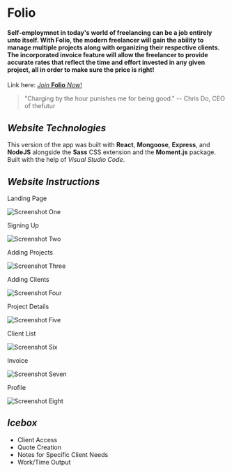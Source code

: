 # **Folio**
 
 
 #### Self-employmnet in today's world of freelancing can be a job entirely unto itself. With Folio, the modern freelancer will gain the ability to manage multiple projects along with organizing their respective clients. The incorporated invoice feature will allow the freelancer to provide accurate rates that reflect the time and effort invested in any given project, all in order to  **make sure the price is right!**

 Link here:
 [ _Join_ **Folio** _Now_!](https://sculpted-from-pages.herokuapp.com/)
 >"Charging by the hour punishes me for being good." -- Chris Do, CEO of thefutur


 ## _Website Technologies_

This version of the app was built with **React**, **Mongoose**, **Express**, and **NodeJS** alongside the **Sass** CSS extension and the **Moment.js** package. Built with the help of _Visual Studio Code_.

## _Website Instructions_

Landing Page

![Screenshot One](main_app/static/images/.png)

Signing Up

![Screenshot Two](main_app/static/images/.png)

Adding Projects

![Screenshot Three](main_app/static/images/.png)

Adding Clients

![Screenshot Four](main_app/static/images/.png)

Project Details

![Screenshot Five](main_app/static/images/.png)

Client List

![Screenshot Six](main_app/static/images/.png)

Invoice

![Screenshot Seven](main_app/static/images/.png)

Profile

![Screenshot Eight](main_app/static/images/.png)




 ## _Icebox_
 * Client Access
 * Quote Creation
 * Notes for Specific Client Needs
 * Work/Time Output